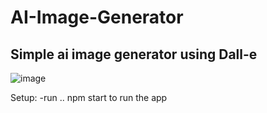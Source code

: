 # AI-Image-Generator
## Simple ai image generator using Dall-e

![image](https://user-images.githubusercontent.com/100605170/210231638-d891c738-03a6-4b97-8ed9-9e9da06b00fe.png)

Setup:
-run .. npm start to run the app
